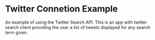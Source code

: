 # Twitter Connetion Example

An example of using the Twitter Search API.
This is an app with twitter search client providing the user a list of tweets displayed for any search term given.
